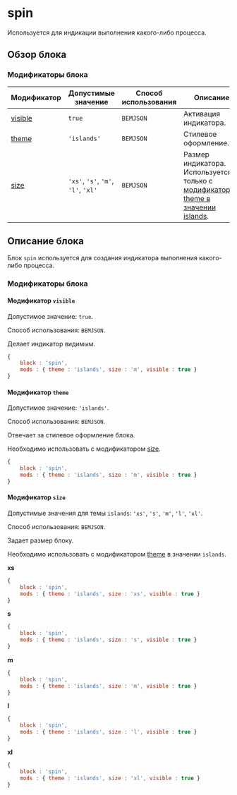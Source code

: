 # spin

Используется для индикации выполнения какого-либо процесса.

## Обзор блока

### Модификаторы блока

| Модификатор | Допустимые значение | Способ использования | Описание |
| ----------- | ------------------- | -------------------- | -------- |
| <a href="#spinvisible">visible</a> | <code>true</code> | <code>BEMJSON</code> | Активация индикатора. |
| <a href="#spintheme">theme</a> | <code>'islands'</code> | <code>BEMJSON</code> | Стилевое оформление. |
| <a href="#spinsize">size</a> | <code>'xs'</code>, <code>'s'</code>, <code>'m'</code>, <code>'l'</code>, <code>'xl'</code> | <code>BEMJSON</code> | Размер индикатора. Используется только с <a href="#spintheme">модификатором theme в значении islands</a>. |

## Описание блока

Блок `spin` используется для создания индикатора выполнения какого-либо процесса.

### Модификаторы блока

<a name="spinvisible"></a>

#### Модификатор `visible`

Допустимое значение: `true`.

Способ использования: `BEMJSON`.

Делает индикатор видимым.

```js
{
    block : 'spin',
    mods : { theme : 'islands', size : 'm', visible : true }
}
```

<a name="spintheme"></a>
#### Модификатор `theme`

Допустимое значение: `'islands'`.

Способ использования: `BEMJSON`.

Отвечает за стилевое оформление блока.

Необходимо использовать с модификатором <a href="#spinsize">size</a>.

```js
{
    block : 'spin',
    mods : { theme : 'islands', size : 'm', visible : true }
}
```

<a name="spinsize"></a>

#### Модификатор `size`

Допустимые значения для темы `islands`: `'xs'`, `'s'`, `'m'`, `'l'`, `'xl'`.

Способ использования: `BEMJSON`.

Задает размер блоку.

Необходимо использовать с модификатором <a href="#spintheme">theme</a> в значении `islands`.

**xs**

```js
{
    block : 'spin',
    mods : { theme : 'islands', size : 'xs', visible : true }
}
```

**s**

```js
{
    block : 'spin',
    mods : { theme : 'islands', size : 's', visible : true }
}
```

**m**

```js
{
    block : 'spin',
    mods : { theme : 'islands', size : 'm', visible : true }
}
```

**l**

```js
{
    block : 'spin',
    mods : { theme : 'islands', size : 'l', visible : true }
}
```

**xl**

```js
{
    block : 'spin',
    mods : { theme : 'islands', size : 'xl', visible : true }
}
```
